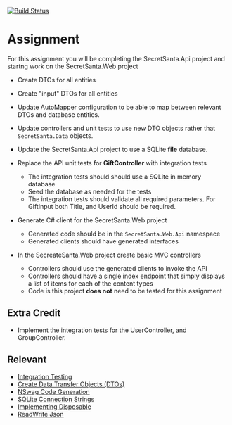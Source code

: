 [![Build Status](https://dev.azure.com/mfirmin/EWU-CSCD379-2020-Winter(1)/_apis/build/status/mfirmin1.EWU-CSCD379-2020-Winter%20(2)?branchName=Assignment5)](https://dev.azure.com/mfirmin/EWU-CSCD379-2020-Winter(1)/_build/latest?definitionId=6&branchName=Assignment5)

# Assignment

For this assignment you will be completing the SecretSanta.Api project and startng work on the SecretSanta.Web project

- Create DTOs for all entities
- Create "input" DTOs for all entities
- Update AutoMapper configuration to be able to map between relevant DTOs and database entities.
- Update controllers and unit tests to use new DTO objects rather that `SecretSanta.Data` objects.
- Update the SecretSanta.Api project to use a SQLite **file** database.

- Replace the API unit tests for **GiftController** with integration tests
  - The integration tests should should use a SQLite in memory database
  - Seed the database as needed for the tests
  - The integration tests should validate all required parameters. For GiftInput both Title, and UserId should be required.

- Generate C# client for the SecretSanta.Web project
  - Generated code should be in the `SecretSanta.Web.Api` namespace
  - Generated clients should have generated interfaces

- In the SecreateSanta.Web project create basic MVC controllers 
  - Controllers should use the generated clients to invoke the API
  - Controllers should have a single index endpoint that simply displays a list of items for each of the content types
  - Code is this project **does not** need to be tested for this assignment

## Extra Credit
- Implement the integration tests for the UserController, and GroupController.

## Relevant 
- [Integration Testing](https://docs.microsoft.com/en-us/aspnet/core/test/integration-tests?view=aspnetcore-3.1)
- [Create Data Transfer Objects (DTOs)](https://docs.microsoft.com/en-us/aspnet/web-api/overview/data/using-web-api-with-entity-framework/part-5)
- [NSwag Code Generation](https://docs.microsoft.com/en-us/aspnet/core/tutorials/getting-started-with-nswag?view=aspnetcore-3.1&tabs=visual-studio#code-generation)
- [SQLite Connection Strings](https://docs.microsoft.com/en-us/dotnet/standard/data/sqlite/connection-strings)
- [Implementing Disposable](https://docs.microsoft.com/en-us/dotnet/standard/garbage-collection/implementing-dispose)
- [ReadWrite Json](https://docs.microsoft.com/en-us/dotnet/standard/serialization/system-text-json-how-to)
